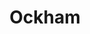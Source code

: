 ---
codehost: https://github.com/https://github.com/ockam-network/ockam
linkedin: https://linkedin.com/company/ockam.io
logohandle: ockamio
sort: ockam
title: Ockham
twitter: https://x.com/Ockam_io
website: https://www.ockam.io/
---